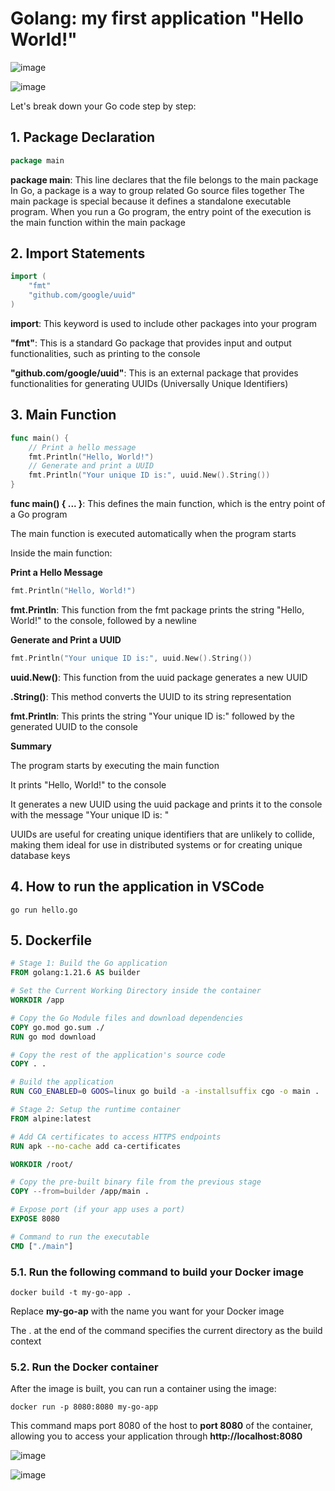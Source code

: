 # Golang: my first application "Hello World!"

![image](https://github.com/luiscoco/Golang-sample1-Hello-World/assets/32194879/95983f62-34fc-45de-be30-65e2568dd85a)

![image](https://github.com/luiscoco/Golang-sample1-Hello-World/assets/32194879/8f2e6a07-5421-4186-947d-9a7069cda0ee)

Let's break down your Go code step by step:

## 1. Package Declaration

```go
package main
```

**package main**: This line declares that the file belongs to the main package
In Go, a package is a way to group related Go source files together
The main package is special because it defines a standalone executable program. When you run a Go program, the entry point of the execution is the main function within the main package

## 2. Import Statements

```go
import (
    "fmt"
    "github.com/google/uuid"
)
```

**import**: This keyword is used to include other packages into your program

**"fmt"**: This is a standard Go package that provides input and output functionalities, such as printing to the console

**"github.com/google/uuid"**: This is an external package that provides functionalities for generating UUIDs (Universally Unique Identifiers)


## 3. Main Function

```go
func main() {
    // Print a hello message
    fmt.Println("Hello, World!")
    // Generate and print a UUID
    fmt.Println("Your unique ID is:", uuid.New().String())
}
```

**func main() { ... }**: This defines the main function, which is the entry point of a Go program

The main function is executed automatically when the program starts

Inside the main function:

**Print a Hello Message**

```go
fmt.Println("Hello, World!")
```

**fmt.Println**: This function from the fmt package prints the string "Hello, World!" to the console, followed by a newline

**Generate and Print a UUID**

```go
fmt.Println("Your unique ID is:", uuid.New().String())
```

**uuid.New()**: This function from the uuid package generates a new UUID

**.String()**: This method converts the UUID to its string representation

**fmt.Println**: This prints the string "Your unique ID is:" followed by the generated UUID to the console

**Summary**

The program starts by executing the main function

It prints "Hello, World!" to the console

It generates a new UUID using the uuid package and prints it to the console with the message "Your unique ID is: "

UUIDs are useful for creating unique identifiers that are unlikely to collide, making them ideal for use in distributed systems or for creating unique database keys

## 4. How to run the application in VSCode

```
go run hello.go
```

## 5. Dockerfile

```dockerfile
# Stage 1: Build the Go application
FROM golang:1.21.6 AS builder

# Set the Current Working Directory inside the container
WORKDIR /app

# Copy the Go Module files and download dependencies
COPY go.mod go.sum ./
RUN go mod download

# Copy the rest of the application's source code
COPY . .

# Build the application
RUN CGO_ENABLED=0 GOOS=linux go build -a -installsuffix cgo -o main .

# Stage 2: Setup the runtime container
FROM alpine:latest  

# Add CA certificates to access HTTPS endpoints
RUN apk --no-cache add ca-certificates

WORKDIR /root/

# Copy the pre-built binary file from the previous stage
COPY --from=builder /app/main .

# Expose port (if your app uses a port)
EXPOSE 8080

# Command to run the executable
CMD ["./main"]
```

### 5.1. Run the following command to build your Docker image

```
docker build -t my-go-app .
```

Replace **my-go-ap** with the name you want for your Docker image

The . at the end of the command specifies the current directory as the build context

### 5.2. Run the Docker container

After the image is built, you can run a container using the image:

```
docker run -p 8080:8080 my-go-app
```

This command maps port 8080 of the host to **port 8080** of the container, allowing you to access your application through **http://localhost:8080**

![image](https://github.com/luiscoco/Golang-sample1-Hello-World/assets/32194879/024f52e8-48d8-48b4-aa52-a997ed158bbb)

![image](https://github.com/luiscoco/Golang-sample1-Hello-World/assets/32194879/0b8719f7-4bae-4c79-a6bb-963e076f2241)


